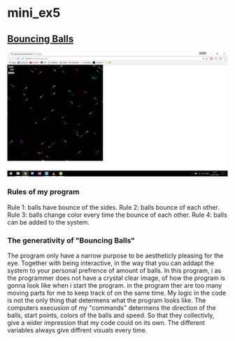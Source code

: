 # mini_ex5

## [Bouncing Balls](https://martinskodt.github.io/mini_ex5/generative%20bouncing%20ball/)
![Screenshot](https://github.com/martinskodt/mini_ex5/blob/gh-pages/mini_ex6%20bouncing%20balls.png)

### Rules of my program
Rule 1: balls have bounce of the sides.
Rule 2: balls bounce of each other.
Rule 3: balls change color every time the bounce of each other.
Rule 4: balls can be added to the system.

### The generativity of "Bouncing Balls"
The program only have a narrow purpose to be aestheticly pleasing for the eye. Together with being interactive, in the way that you can addapt the system to your personal prefrence of amount of balls. In this program, i as the programmer does not have a crystal clear image, of how the program is gonna look like when i start the program. in the program ther are too many moving parts for me to keep track of on the same time. My logic in the code is not the only thing that determens what the program looks like. The computers execusion of my "commands" determens the direction of the balls, start points, colors of the balls and speed. So that they collectivly, give a wider impression that my code could on its own. The different variables always give diffrent visuals every time.
